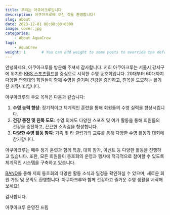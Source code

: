 ```yaml
---
title: 우리는 아쿠아크루입니다
description: 아쿠아크루에 오신 것을 환영합니다!
slug: about
date: 2023-12-01 00:00:00+0000
image: cover.jpg
categories:
    - About AquaCrew
tags:
    - AquaCrew
weight: 1       # You can add weight to some posts to override the default sorting (date descending)
---
```


안녕하세요, 아쿠아크루를 방문해 주셔서 감사합니다. 저희 아쿠아크루는 서울시 강서구에 위치한 [KBS 스포츠월드](https://kbsbiz.co.kr/%ec%8a%a4%ed%8f%ac%ec%b8%a0%ec%9b%94%eb%93%9c/%ec%88%98%ea%b0%95%ec%95%88%eb%82%b41/)를 중심으로 시작한 수영 동호회입니다. 20대부터 60대까지 다양한 연령대의 회원들이 함께 수영을 즐기며 건강을 증진하고, 친목을 도모하는 활기찬 커뮤니티입니다.

아쿠아크루의 주요 목적은 다음과 같습니다:

1. **수영 능력 향상**: 정기적이고 체계적인 훈련을 통해 회원들의 수영 실력을 향상시킵니다.
2. **건강 증진 및 친목 도모**: 수영 외에도 다양한 스포츠 및 여가 활동을 통해 회원들의 건강을 증진하고, 끈끈한 소속감을 형성합니다.
3. **다양한 수영 활동 참여**: 가족 및 타 클럽과의 교류를 통해 다양한 수영 활동과 대회에 참가합니다.

아쿠아크루는 매주 정기 훈련과 함께 특강, 대회 참가, 이벤트 등 다양한 활동을 진행하고 있습니다. 또한, 모든 회원들이 동호회의 운영과 행사에 적극적으로 참여할 수 있도록 체계적인 시스템을 구축하고 있습니다.

[BAND](https://band.us/band/93484357)를 통해 저희 동호회의 다양한 활동 소식과 일정을 확인하실 수 있으며, 새로운 회원 가입 및 문의도 환영합니다. 아쿠아크루와 함께 건강하고 즐거운 수영 생활을 시작해 보세요!

감사합니다.

아쿠아크루 운영진 드림
